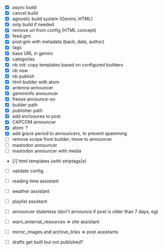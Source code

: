 - [X] async build
- [X] cancel build
- [X] agnostic build system (Gemini, HTML)
- [X] only build if needed
- [X] remove url from config (HTML concept)
- [X] feed.gmi
- [X] post.gmi with metadata (back, date, author)
- [X] tags
- [X] base URL in gemini
- [X] categories
- [X] nb init: copy templates based on configured builders
- [X] nb new
- [X] nb publish
- [X] html builder with atom
- [X] antenna announcer
- [X] geminiinfo announcer
- [X] freeze announce-on
- [X] builder path
- [X] publisher path
- [X] add enclosures to post
- [X] CAPCOM announcer
- [X] atom: <link rel="alternate" type="text/gemini" href="gemini://..." /> ?
- [X] add grace period to announcers, to prevent spamming
- [ ] remove scope from builder, move to announcer
- [ ] mastodon announcer
- [ ] mastodon announcer with media
- [/] html templates (with striptags|e)

- [ ] validate config
- [ ] reading time assistant
- [ ] weather assistant
- [ ] playlist assistant

- [ ] announcer staleness (don't announce if post is older than 7 days, eg)

- [ ] warn_external_resources => site assistant
- [ ] mirror_images and archive_links => post assistants
- [ ] drafts get built but not published?
